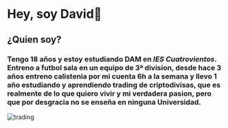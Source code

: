 # Hey, soy **David**👋
## ¿Quien soy?
### Tengo 18 años y estoy estudiando DAM en _IES Cuatrovientos_. Entreno a futbol sala en un equipo de 3ª division, desde hace 3 años entreno calistenia por mi cuenta 6h a la semana y llevo 1 año estudiando y aprendiendo trading de criptodivisas, que es realmente de lo que quiero vivir y mi verdadera pasion, pero que por desgracia no se enseña en ninguna Universidad.
![trading](https://www.invertirenbolsaweb.net/wp-content/uploads/2018/02/trading_online.jpg)
